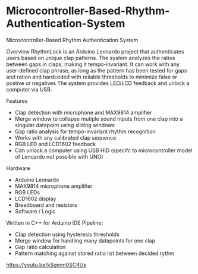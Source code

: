 # Microcontroller-Based-Rhythm-Authentication-System
Microcontroller-Based Rhythm Authentication System

Overview
RhythmLock is an Arduino Leonardo project that authenticates users based on unique clap patterns.
The system analyzes the ratios between gaps in claps, making it tempo-invariant.
It can work with any user-defined clap phrase, as long as the pattern has been tested for gaps and ration and hardcoded with reliable thresholds to minimize false or postive or negatives
The system provides LED/LCD feedback and unlock a computer via USB.

Features
- Clap detection with microphone and MAX9814 amplifier
- Merge window to collapse mutiple sound inputs from one clap into a singular datapoint using sliding windows
- Gap ratio analysis for tempo-invariant rhythm recognition 
- Works with any calibrated clap sequence
- RGB LED and LCD1602 feedback
- Can unlock a computer using USB HID (specifc to microcontroller model of Lenoardo not possible with UNO)

Hardware
- Arduino Leonardo
- MAX9814 microphone amplifier
- RGB LEDs
- LCD1602 display
- Breadboard and resistors
- Software / Logic

Written in C++ for Arduino IDE
Pipeline:
- Clap detection using hysteresis thresholds
- Merge window for handling many datapoints for one clap
- Gap ratio calculation
- Pattern matching against stored ratio list between decided rythm


https://youtu.be/kSgmm0SC4Us



